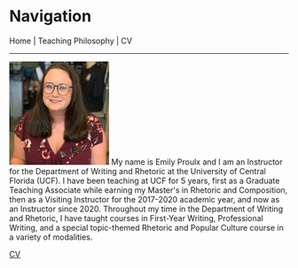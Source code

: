 # Navigation
Home | Teaching Philosophy | CV

---
![Alt text](IMG_0002.jpeg)
My name is Emily Proulx and I am an Instructor for the Department of Writing and Rhetoric at the University of Central Florida (UCF). I have been teaching at UCF for 5 years, first as a Graduate Teaching Associate while earning my Master's in Rhetoric and Composition, then as a Visiting Instructor for the 2017-2020 academic year, and now as an Instructor since 2020. Throughout my time in the Department of Writing and Rhetoric, I have taught courses in First-Year Writing, Professional Writing, and a special topic-themed Rhetoric and Popular Culture course in a variety of modalities. 


[CV](CV2.md)


